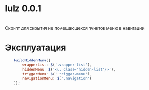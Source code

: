 # lulz 0.0.1
#
Скрипт для скрытия не помещающехся пунктов меню в навигации
#
# Эксплуатация

```javascript
    buildHiddenMenu({
        wrapperList: $('.wrapper-list'),
        hiddenMenu: $('<ul class="hidden-list"/>'),
        triggerMenu: $('.trigger-menu'),
        navigationMenu: $('.navigation')
    });
```
